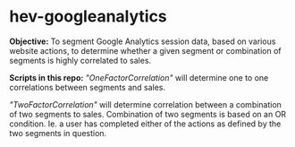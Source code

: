 # hev-googleanalytics

**Objective:** To segment Google Analytics session data, based on various website actions, to determine whether a given segment or combination of segments is highly correlated to sales.

**Scripts in this repo:**
*"OneFactorCorrelation"* will determine one to one correlations between segments and sales.

*"TwoFactorCorrelation"* will determine correlation between a combination of two segments to sales.
Combination of two segments is based on an OR condition. Ie. a user has completed either of the actions as defined by the two segments in question.
